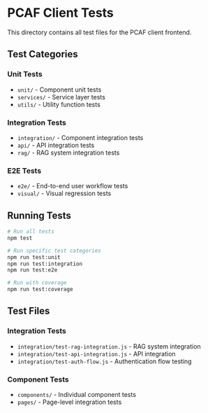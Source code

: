# PCAF Client Tests

This directory contains all test files for the PCAF client frontend.

## Test Categories

### Unit Tests
- `unit/` - Component unit tests
- `services/` - Service layer tests
- `utils/` - Utility function tests

### Integration Tests
- `integration/` - Component integration tests
- `api/` - API integration tests
- `rag/` - RAG system integration tests

### E2E Tests
- `e2e/` - End-to-end user workflow tests
- `visual/` - Visual regression tests

## Running Tests

```bash
# Run all tests
npm test

# Run specific test categories
npm run test:unit
npm run test:integration
npm run test:e2e

# Run with coverage
npm run test:coverage
```

## Test Files

### Integration Tests
- `integration/test-rag-integration.js` - RAG system integration
- `integration/test-api-integration.js` - API integration
- `integration/test-auth-flow.js` - Authentication flow testing

### Component Tests
- `components/` - Individual component tests
- `pages/` - Page-level integration tests